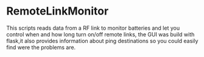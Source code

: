 # RemoteLinkMonitor
This scripts reads data from a RF link to monitor batteries and let you control when and how long turn on/off remote links, the GUI was build with flask,it also provides information about ping destinations so you could easily find were the problems are.
